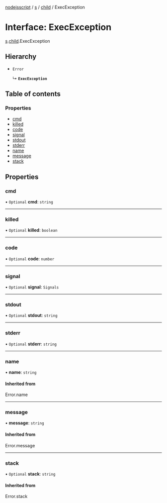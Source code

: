 [nodejsscript](../README.md) / [s](../modules/s.md) / [child](../modules/s.child.md) / ExecException

# Interface: ExecException

[s](../modules/s.md).[child](../modules/s.child.md).ExecException

## Hierarchy

- `Error`

  ↳ **`ExecException`**

## Table of contents

### Properties

- [cmd](s.child.ExecException.md#cmd)
- [killed](s.child.ExecException.md#killed)
- [code](s.child.ExecException.md#code)
- [signal](s.child.ExecException.md#signal)
- [stdout](s.child.ExecException.md#stdout)
- [stderr](s.child.ExecException.md#stderr)
- [name](s.child.ExecException.md#name)
- [message](s.child.ExecException.md#message)
- [stack](s.child.ExecException.md#stack)

## Properties

### cmd

• `Optional` **cmd**: `string`

___

### killed

• `Optional` **killed**: `boolean`

___

### code

• `Optional` **code**: `number`

___

### signal

• `Optional` **signal**: `Signals`

___

### stdout

• `Optional` **stdout**: `string`

___

### stderr

• `Optional` **stderr**: `string`

___

### name

• **name**: `string`

#### Inherited from

Error.name

___

### message

• **message**: `string`

#### Inherited from

Error.message

___

### stack

• `Optional` **stack**: `string`

#### Inherited from

Error.stack

